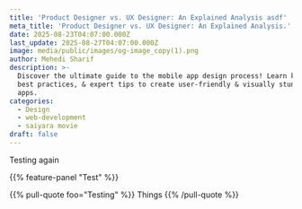 ```yaml
---
title: 'Product Designer vs. UX Designer: An Explained Analysis asdf'
meta_title: 'Product Designer vs. UX Designer: An Explained Analysis.'
date: 2025-08-23T04:07:00.000Z
last_update: 2025-08-27T04:07:00.000Z
image: media/public/images/og-image_copy(1).png
author: Mehedi Sharif
description: >-
  Discover the ultimate guide to the mobile app design process! Learn key steps,
  best practices, & expert tips to create user-friendly & visually stunning
  apps.
categories:
  - Design
  - web-development
  - saiyara movie
draft: false
---
```

Testing again

{{% feature-panel "Test" %}}

{{% pull-quote foo="Testing" %}}
Things
{{% /pull-quote %}}
